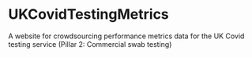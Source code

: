 # UKCovidTestingMetrics
A website for crowdsourcing performance metrics data for the UK Covid testing service (Pillar 2: Commercial swab testing)
